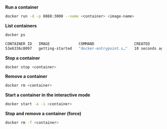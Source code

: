 **Run a container**
```sh
docker run -d -p 8088:3000 --name <container> <image-name>
```

**List containers**
```sh
docker ps

CONTAINER ID   IMAGE             COMMAND                  CREATED          STATUS         PORTS                                       NAMES
53e6336c8097   getting-started   "docker-entrypoint.s…"   10 seconds ago   Up 9 seconds   0.0.0.0:3000->3000/tcp, :::3000->3000/tcp   crazy_dirac
```

**Stop a container**
```sh
docker stop <container>
```

**Remove a container**
```sh
docker rm <container>
```

**Start a container in the interactive mode**
```sh
docker start -a -i <container>
```

**Stop and remove a container (force)**
```sh
docker rm -f <container>
```
